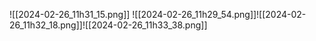 ![[2024-02-26_11h31_15.png]]
![[2024-02-26_11h29_54.png]]![[2024-02-26_11h32_18.png]]![[2024-02-26_11h33_38.png]]
